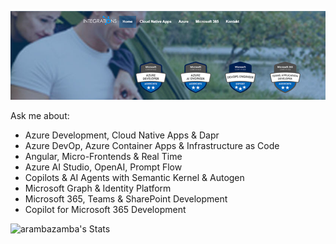 [![header](_images/header.jpg)](https://www.integrations.at)

Ask me about: 

- Azure Development, Cloud Native Apps & Dapr
- Azure DevOp, Azure Container Apps & Infrastructure as Code
- Angular, Micro-Frontends & Real Time
- Azure AI Studio, OpenAI, Prompt Flow
- Copilots & AI Agents with Semantic Kernel & Autogen
- Microsoft Graph & Identity Platform
- Microsoft 365, Teams & SharePoint Development
- Copilot for Microsoft 365 Development

![arambazamba's Stats](https://github-readme-stats.vercel.app/api?username=alexander-kastil&theme=vue-dark&show_icons=true&hide_border=true&count_private=true)
